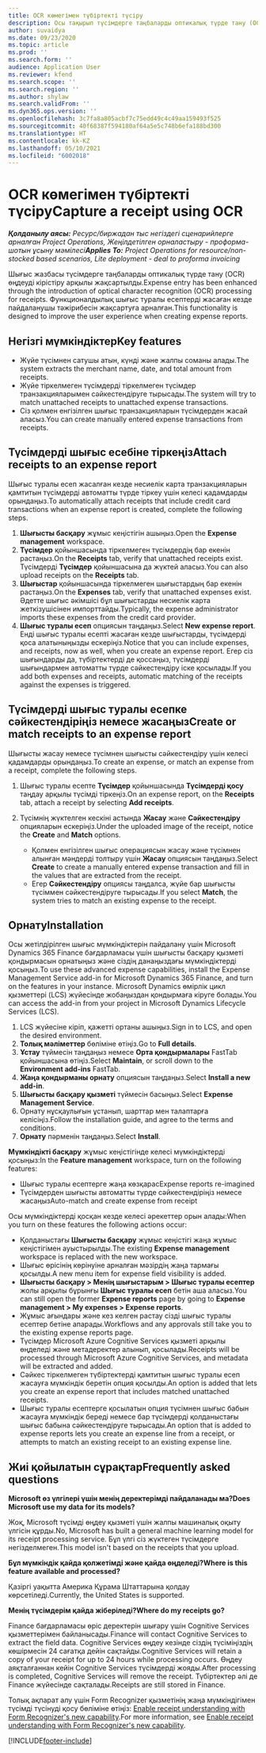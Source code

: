 ```yaml
---
title: OCR көмегімен түбіртекті түсіру
description: Осы тақырып түсімдерге таңбаларды оптикалық түрде тану (OCR) өңдеуі туралы ақпаратты ұсынады.
author: suvaidya
ms.date: 09/23/2020
ms.topic: article
ms.prod: ''
ms.search.form: ''
audience: Application User
ms.reviewer: kfend
ms.search.scope: ''
ms.search.region: ''
ms.author: shylaw
ms.search.validFrom: ''
ms.dyn365.ops.version: ''
ms.openlocfilehash: 3c7fa8a805acbf7c75edd49c4c49aa159493f525
ms.sourcegitcommit: 40f68387f594180af64a5e5c748b6efa188bd300
ms.translationtype: HT
ms.contentlocale: kk-KZ
ms.lasthandoff: 05/10/2021
ms.locfileid: "6002018"
---
```

# <a name="capture-a-receipt-using-ocr"></a><span data-ttu-id="7c655-103">OCR көмегімен түбіртекті түсіру</span><span class="sxs-lookup"><span data-stu-id="7c655-103">Capture a receipt using OCR</span></span>

<span data-ttu-id="7c655-104">_**Қолданылу аясы:** Ресурс/биржадан тыс негіздегі сценарийлерге арналған Project Operations, Жеңілдетілген орналастыру - проформа-шотын ұсыну мәмілесі_</span><span class="sxs-lookup"><span data-stu-id="7c655-104">_**Applies To:** Project Operations for resource/non-stocked based scenarios, Lite deployment - deal to proforma invoicing_</span></span>

<span data-ttu-id="7c655-105">Шығыс жазбасы түсімдерге таңбаларды оптикалық түрде тану (OCR) өңдеуді кірістіру арқылы жақсартылды.</span><span class="sxs-lookup"><span data-stu-id="7c655-105">Expense entry has been enhanced through the introduction of optical character recognition (OCR) processing for receipts.</span></span> <span data-ttu-id="7c655-106">Функционалдылық шығыс туралы есептерді жасаған кезде пайдаланушы тәжірибесін жақсартуға арналған.</span><span class="sxs-lookup"><span data-stu-id="7c655-106">This functionality is designed to improve the user experience when creating expense reports.</span></span>

## <a name="key-features"></a><span data-ttu-id="7c655-107">Негізгі мүмкіндіктер</span><span class="sxs-lookup"><span data-stu-id="7c655-107">Key features</span></span>

- <span data-ttu-id="7c655-108">Жүйе түсімнен сатушы атын, күнді және жалпы соманы алады.</span><span class="sxs-lookup"><span data-stu-id="7c655-108">The system extracts the merchant name, date, and total amount from receipts.</span></span>
- <span data-ttu-id="7c655-109">Жүйе тіркелмеген түсімдерді тіркелмеген түсімдер транзакцияларымен сәйкестендіруге тырысады.</span><span class="sxs-lookup"><span data-stu-id="7c655-109">The system will try to match unattached receipts to unattached expense transactions.</span></span>
- <span data-ttu-id="7c655-110">Сіз қолмен енгізілген шығыс транзакцияларын түсімдерден жасай аласыз.</span><span class="sxs-lookup"><span data-stu-id="7c655-110">You can create manually entered expense transactions from receipts.</span></span>

## <a name="attach-receipts-to-an-expense-report"></a><span data-ttu-id="7c655-111">Түсімдерді шығыс есебіне тіркеңіз</span><span class="sxs-lookup"><span data-stu-id="7c655-111">Attach receipts to an expense report</span></span>

<span data-ttu-id="7c655-112">Шығыс туралы есеп жасалған кезде несиелік карта транзакцияларын қамтитын түсімдерді автоматты түрде тіркеу үшін келесі қадамдарды орындаңыз.</span><span class="sxs-lookup"><span data-stu-id="7c655-112">To automatically attach receipts that include credit card transactions when an expense report is created, complete the following steps.</span></span>

  1. <span data-ttu-id="7c655-113">**Шығысты басқару** жұмыс кеңістігін ашыңыз.</span><span class="sxs-lookup"><span data-stu-id="7c655-113">Open the **Expense management** workspace.</span></span>
  2. <span data-ttu-id="7c655-114">**Түсімдер** қойыншасында тіркелмеген түсімдердің бар екенін растаңыз.</span><span class="sxs-lookup"><span data-stu-id="7c655-114">On the **Receipts** tab, verify that unattached receipts exist.</span></span> <span data-ttu-id="7c655-115">Түсімдерді **Түсімдер** қойыншасына да жүктей аласыз.</span><span class="sxs-lookup"><span data-stu-id="7c655-115">You can also upload receipts on the **Receipts** tab.</span></span>
  3. <span data-ttu-id="7c655-116"> **Шығыстар** қойыншасында тіркелмеген шығыстардың бар екенін растаңыз.</span><span class="sxs-lookup"><span data-stu-id="7c655-116">On the **Expenses** tab, verify that unattached expenses exist.</span></span> <span data-ttu-id="7c655-117">Әдетте шығыс әкімшісі бұл шығыстарды несиелік карта жеткізушісінен импорттайды.</span><span class="sxs-lookup"><span data-stu-id="7c655-117">Typically, the expense administrator imports these expenses from the credit card provider.</span></span>
  4. <span data-ttu-id="7c655-118">**Шығыс туралы есеп** опциясын таңдаңыз.</span><span class="sxs-lookup"><span data-stu-id="7c655-118">Select **New expense report**.</span></span> <span data-ttu-id="7c655-119">Енді шығыс туралы есепті жасаған кезде шығыстарды, түсімдерді қоса алатыныңызды ескеріңіз.</span><span class="sxs-lookup"><span data-stu-id="7c655-119">Notice that you can include expenses, and receipts, now as well, when you create an expense report.</span></span> <span data-ttu-id="7c655-120">Егер сіз шығындарды да, түбіртектерді де қоссаңыз, түсімдерді шығындармен автоматты түрде сәйкестендіру іске қосылады.</span><span class="sxs-lookup"><span data-stu-id="7c655-120">If you add both expenses and receipts, automatic matching of the receipts against the expenses is triggered.</span></span>

## <a name="create-or-match-receipts-to-an-expense-report"></a><span data-ttu-id="7c655-121">Түсімдерді шығыс туралы есепке сәйкестендіріңіз немесе жасаңыз</span><span class="sxs-lookup"><span data-stu-id="7c655-121">Create or match receipts to an expense report</span></span>
<span data-ttu-id="7c655-122">Шығысты жасау немесе түсімнен шығысты сәйкестендіру үшін келесі қадамдарды орындаңыз.</span><span class="sxs-lookup"><span data-stu-id="7c655-122">To create an expense, or match an expense from a receipt, complete the following steps.</span></span>

  1. <span data-ttu-id="7c655-123">Шығыс туралы есепте **Түсімдер** қойыншасында **Түсімдерді қосу** таңдау арқылы түсімді тіркеңіз.</span><span class="sxs-lookup"><span data-stu-id="7c655-123">On an expense report, on the **Receipts** tab, attach a receipt by selecting **Add receipts**.</span></span>
  2. <span data-ttu-id="7c655-124">Түсімнің жүктелген кескіні астында **Жасау** және **Сәйкестендіру** опцияларын ескеріңіз.</span><span class="sxs-lookup"><span data-stu-id="7c655-124">Under the uploaded image of the receipt, notice the **Create** and **Match** options.</span></span>

      - <span data-ttu-id="7c655-125">Қолмен енгізілген шығыс операциясын жасау және түсімнен алынған мәндерді толтыру үшін **Жасау** опциясын таңдаңыз.</span><span class="sxs-lookup"><span data-stu-id="7c655-125">Select **Create** to create a manually entered expense transaction and fill in the values that are extracted from the receipt.</span></span>
      - <span data-ttu-id="7c655-126">Егер **Сәйкестендіру** опциясы таңдалса, жүйе бар шығысты түсіммен сәйкестендіруге тырысады.</span><span class="sxs-lookup"><span data-stu-id="7c655-126">If you select **Match**, the system tries to match an existing expense to the receipt.</span></span>

## <a name="installation"></a><span data-ttu-id="7c655-127">Орнату</span><span class="sxs-lookup"><span data-stu-id="7c655-127">Installation</span></span>

<span data-ttu-id="7c655-128">Осы жетілдірілген шығыс мүмкіндіктерін пайдалану үшін Microsoft Dynamics 365 Finance бағдарламасы үшін шығысты басқару қызметі қондырмасын орнатыңыз және сіздің данаңыздағы мүмкіндіктерді қосыңыз.</span><span class="sxs-lookup"><span data-stu-id="7c655-128">To use these advanced expense capabilities, install the Expense Management Service add-in for Microsoft Dynamics 365 Finance, and turn on the features in your instance.</span></span> <span data-ttu-id="7c655-129">Microsoft Dynamics өмірлік цикл қызметтері (LCS) жүйесінде жобаңыздан қондырмаға кіруге болады.</span><span class="sxs-lookup"><span data-stu-id="7c655-129">You can access the add-in from your project in Microsoft Dynamics Lifecycle Services (LCS).</span></span>

1. <span data-ttu-id="7c655-130">LCS жүйесіне кіріп, қажетті ортаны ашыңыз.</span><span class="sxs-lookup"><span data-stu-id="7c655-130">Sign in to LCS, and open the desired environment.</span></span>
2. <span data-ttu-id="7c655-131">**Толық мәліметтер** бөліміне өтіңіз.</span><span class="sxs-lookup"><span data-stu-id="7c655-131">Go to **Full details**.</span></span>
3. <span data-ttu-id="7c655-132">**Ұстау** түймесін таңдаңыз немесе **Орта қондырмалары** FastTab қойыншасына өтіңіз.</span><span class="sxs-lookup"><span data-stu-id="7c655-132">Select **Maintain**, or scroll down to the **Environment add-ins** FastTab.</span></span>
4. <span data-ttu-id="7c655-133">**Жаңа қондырманы орнату** опциясын таңдаңыз.</span><span class="sxs-lookup"><span data-stu-id="7c655-133">Select **Install a new add-in**.</span></span>
5. <span data-ttu-id="7c655-134">**Шығысты басқару қызметі** түймесін басыңыз.</span><span class="sxs-lookup"><span data-stu-id="7c655-134">Select **Expense Management Service**.</span></span>
6. <span data-ttu-id="7c655-135">Орнату нұсқаулығын ұстанып, шарттар мен талаптарға келісіңіз.</span><span class="sxs-lookup"><span data-stu-id="7c655-135">Follow the installation guide, and agree to the terms and conditions.</span></span>
7. <span data-ttu-id="7c655-136">**Орнату** пәрменін таңдаңыз.</span><span class="sxs-lookup"><span data-stu-id="7c655-136">Select **Install**.</span></span>

<span data-ttu-id="7c655-137">**Мүмкіндікті басқару** жұмыс кеңістігінде келесі мүмкіндіктерді қосыңыз:</span><span class="sxs-lookup"><span data-stu-id="7c655-137">In the **Feature management** workspace, turn on the following features:</span></span>

- <span data-ttu-id="7c655-138">Шығыс туралы есептерге жаңа көзқарас</span><span class="sxs-lookup"><span data-stu-id="7c655-138">Expense reports re-imagined</span></span>
- <span data-ttu-id="7c655-139">Түсімдерден шығысты автоматты түрде сәйкестендіріңіз немесе жасаңыз</span><span class="sxs-lookup"><span data-stu-id="7c655-139">Auto-match and create expense from receipt</span></span>

<span data-ttu-id="7c655-140">Осы мүмкіндіктерді қосқан кезде келесі әрекеттер орын алады:</span><span class="sxs-lookup"><span data-stu-id="7c655-140">When you turn on these features the following actions occur:</span></span>

- <span data-ttu-id="7c655-141">Қолданыстағы **Шығысты басқару** жұмыс кеңістігі жаңа жұмыс кеңістігімен ауыстырылды.</span><span class="sxs-lookup"><span data-stu-id="7c655-141">The existing **Expense management** workspace is replaced with the new workspace.</span></span>
- <span data-ttu-id="7c655-142">Шығыс өрісінің көрінуіне арналған мәзірдің жаңа тармағы қосылды.</span><span class="sxs-lookup"><span data-stu-id="7c655-142">A new menu item for expense field visibility is added.</span></span>
- <span data-ttu-id="7c655-143">**Шығысты басқару > Менің шығыстарым > Шығыс туралы есептер** жолы арқылы бұрынғы **Шығыс туралы есеп** бетін аша аласыз.</span><span class="sxs-lookup"><span data-stu-id="7c655-143">You can still open the former **Expense reports** page by going to **Expense management > My expenses > Expense reports**.</span></span>
- <span data-ttu-id="7c655-144">Жұмыс ағындары және кез келген растау сізді шығыс туралы есептер бетіне апарады.</span><span class="sxs-lookup"><span data-stu-id="7c655-144">Workflows and any approvals still take you to the existing expense reports page.</span></span>
- <span data-ttu-id="7c655-145">Түсімдер Microsoft Azure Cognitive Services қызметі арқылы өңделеді және метадеректер алынып, қосылады.</span><span class="sxs-lookup"><span data-stu-id="7c655-145">Receipts will be processed through Microsoft Azure Cognitive Services, and metadata will be extracted and added.</span></span>
- <span data-ttu-id="7c655-146">Сәйкес тіркелмеген түбіртектерді қамтитын шығыс туралы есеп жасауға мүмкіндік беретін опция қосылды.</span><span class="sxs-lookup"><span data-stu-id="7c655-146">An option is added that lets you create an expense report that includes matched unattached receipts.</span></span>
- <span data-ttu-id="7c655-147">Шығыс туралы есептерге қосылатын опция түсімнен шығыс бабын жасауға мүмкіндік береді немесе бар түсімдерді қолданыстағы шығыс бабына сәйкестендіруге тырысады.</span><span class="sxs-lookup"><span data-stu-id="7c655-147">An option that is added to expense reports lets you create an expense line from a receipt, or attempts to match an existing receipt to an existing expense line.</span></span>

## <a name="frequently-asked-questions"></a><span data-ttu-id="7c655-148">Жиі қойылатын сұрақтар</span><span class="sxs-lookup"><span data-stu-id="7c655-148">Frequently asked questions</span></span>

<span data-ttu-id="7c655-149">**Microsoft өз үлгілері үшін менің деректерімді пайдаланады ма?**</span><span class="sxs-lookup"><span data-stu-id="7c655-149">**Does Microsoft use my data for its models?**</span></span>

<span data-ttu-id="7c655-150">Жоқ, Microsoft түсімді өңдеу қызметі үшін жалпы машиналық оқыту үлгісін құрды.</span><span class="sxs-lookup"><span data-stu-id="7c655-150">No, Microsoft has built a general machine learning model for its receipt processing service.</span></span> <span data-ttu-id="7c655-151">Бұл үлгі сіз жүктеген түсімдерге негізделмеген.</span><span class="sxs-lookup"><span data-stu-id="7c655-151">This model isn't based on the receipts that you upload.</span></span>

<span data-ttu-id="7c655-152">**Бұл мүмкіндік қайда қолжетімді және қайда өңделеді?**</span><span class="sxs-lookup"><span data-stu-id="7c655-152">**Where is this feature available and processed?**</span></span>

<span data-ttu-id="7c655-153">Қазіргі уақытта Америка Құрама Штаттарына қолдау көрсетіледі.</span><span class="sxs-lookup"><span data-stu-id="7c655-153">Currently, the United States is supported.</span></span>

<span data-ttu-id="7c655-154">**Менің түсімдерім қайда жіберіледі?**</span><span class="sxs-lookup"><span data-stu-id="7c655-154">**Where do my receipts go?**</span></span>

<span data-ttu-id="7c655-155">Finance бағдарламасы өріс деректерін шығару үшін Cognitive Services қызметтерімен байланысады.</span><span class="sxs-lookup"><span data-stu-id="7c655-155">Finance will contact Cognitive Services to extract the field data.</span></span> <span data-ttu-id="7c655-156">Cognitive Services өңдеу кезінде сіздің түсіміңіздің көшірмесін 24 сағатқа дейін сақтайды.</span><span class="sxs-lookup"><span data-stu-id="7c655-156">Cognitive Services will retain a copy of your receipt for up to 24 hours while processing occurs.</span></span> <span data-ttu-id="7c655-157">Өңдеу аяқталғаннан кейін Cognitive Services түсімдерді жояды.</span><span class="sxs-lookup"><span data-stu-id="7c655-157">After processing is completed, Cognitive Services will remove the receipt.</span></span> <span data-ttu-id="7c655-158">Түбіртектер әлі де Finance жүйесінде сақталады.</span><span class="sxs-lookup"><span data-stu-id="7c655-158">Receipts are still stored in Finance.</span></span>

<span data-ttu-id="7c655-159">Толық ақпарат алу үшін Form Recognizer қызметінің жаңа мүмкіндігімен түсімді түсінуді қосу бөліміне өтіңіз: [Enable receipt understanding with Form Recognizer's new capability](https://azure.microsoft.com/blog/enable-receipt-understanding-with-form-recognizer-s-new-capability/).</span><span class="sxs-lookup"><span data-stu-id="7c655-159">For more information, see [Enable receipt understanding with Form Recognizer's new capability](https://azure.microsoft.com/blog/enable-receipt-understanding-with-form-recognizer-s-new-capability/).</span></span>


[!INCLUDE[footer-include](../includes/footer-banner.md)]
